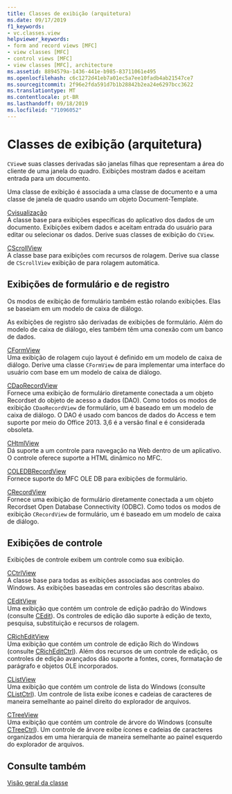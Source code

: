 ```yaml
---
title: Classes de exibição (arquitetura)
ms.date: 09/17/2019
f1_keywords:
- vc.classes.view
helpviewer_keywords:
- form and record views [MFC]
- view classes [MFC]
- control views [MFC]
- view classes [MFC], architecture
ms.assetid: 8894579a-1436-441e-b985-83711061e495
ms.openlocfilehash: c6c1272d41eb7a01ec5a7ee10fadb4ab21547ce7
ms.sourcegitcommit: 2f96e2fda591d7b1b28842b2ea24e6297bcc3622
ms.translationtype: MT
ms.contentlocale: pt-BR
ms.lasthandoff: 09/18/2019
ms.locfileid: "71096052"
---
```

# <a name="view-classes-architecture"></a>Classes de exibição (arquitetura)

`CView`e suas classes derivadas são janelas filhas que representam a área do cliente de uma janela do quadro. Exibições mostram dados e aceitam entrada para um documento.

Uma classe de exibição é associada a uma classe de documento e a uma classe de janela de quadro usando um objeto Document-Template.

[Cvisualização](../mfc/reference/cview-class.md)<br/>
A classe base para exibições específicas do aplicativo dos dados de um documento. Exibições exibem dados e aceitam entrada do usuário para editar ou selecionar os dados. Derive suas classes de exibição do `CView`.

[CScrollView](../mfc/reference/cscrollview-class.md)<br/>
A classe base para exibições com recursos de rolagem. Derive sua classe de `CScrollView` exibição de para rolagem automática.

## <a name="form-and-record-views"></a>Exibições de formulário e de registro

Os modos de exibição de formulário também estão rolando exibições. Elas se baseiam em um modelo de caixa de diálogo.

As exibições de registro são derivadas de exibições de formulário. Além do modelo de caixa de diálogo, eles também têm uma conexão com um banco de dados.

[CFormView](../mfc/reference/cformview-class.md)<br/>
Uma exibição de rolagem cujo layout é definido em um modelo de caixa de diálogo. Derive uma classe `CFormView` de para implementar uma interface do usuário com base em um modelo de caixa de diálogo.

[CDaoRecordView](../mfc/reference/cdaorecordview-class.md)<br/>
Fornece uma exibição de formulário diretamente conectada a um objeto Recordset do objeto de acesso a dados (DAO). Como todos os modos de exibição `CDaoRecordView` de formulário, um é baseado em um modelo de caixa de diálogo. O DAO é usado com bancos de dados do Access e tem suporte por meio do Office 2013. 3,6 é a versão final e é considerada obsoleta.

[CHtmlView](../mfc/reference/chtmlview-class.md)<br/>
Dá suporte a um controle para navegação na Web dentro de um aplicativo. O controle oferece suporte a HTML dinâmico no MFC.

[COLEDBRecordView](../mfc/reference/coledbrecordview-class.md)<br/>
Fornece suporte do MFC OLE DB para exibições de formulário.

[CRecordView](../mfc/reference/crecordview-class.md)<br/>
Fornece uma exibição de formulário diretamente conectada a um objeto Recordset Open Database Connectivity (ODBC). Como todos os modos de exibição `CRecordView` de formulário, um é baseado em um modelo de caixa de diálogo.

## <a name="control-views"></a>Exibições de controle

Exibições de controle exibem um controle como sua exibição.

[CCtrlView](../mfc/reference/cctrlview-class.md)<br/>
A classe base para todas as exibições associadas aos controles do Windows. As exibições baseadas em controles são descritas abaixo.

[CEditView](../mfc/reference/ceditview-class.md)<br/>
Uma exibição que contém um controle de edição padrão do Windows (consulte [CEdit](../mfc/reference/cedit-class.md)). Os controles de edição dão suporte à edição de texto, pesquisa, substituição e recursos de rolagem.

[CRichEditView](../mfc/reference/cricheditview-class.md)<br/>
Uma exibição que contém um controle de edição Rich do Windows (consulte [CRichEditCtrl](../mfc/reference/cricheditctrl-class.md)). Além dos recursos de um controle de edição, os controles de edição avançados dão suporte a fontes, cores, formatação de parágrafo e objetos OLE incorporados.

[CListView](../mfc/reference/clistview-class.md)<br/>
Uma exibição que contém um controle de lista do Windows (consulte [CListCtrl](../mfc/reference/clistctrl-class.md)). Um controle de lista exibe ícones e cadeias de caracteres de maneira semelhante ao painel direito do explorador de arquivos.

[CTreeView](../mfc/reference/ctreeview-class.md)<br/>
Uma exibição que contém um controle de árvore do Windows (consulte [CTreeCtrl](../mfc/reference/ctreectrl-class.md)). Um controle de árvore exibe ícones e cadeias de caracteres organizados em uma hierarquia de maneira semelhante ao painel esquerdo do explorador de arquivos.

## <a name="see-also"></a>Consulte também

[Visão geral da classe](../mfc/class-library-overview.md)
